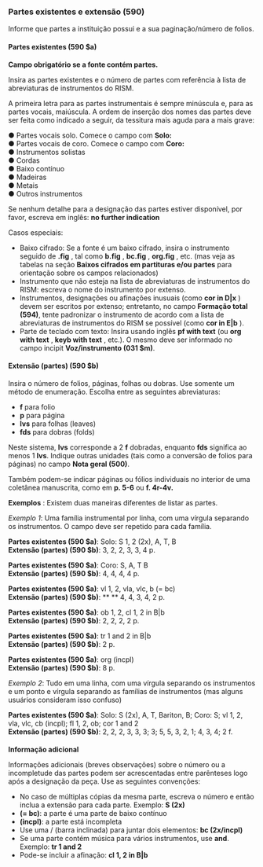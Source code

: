 ### **Partes existentes e extensão (590)**  

Informe que partes a instituição possui e a sua paginação/número de folios.

 

#### **Partes existentes (590 $a)**

**Campo obrigatório se a fonte contém partes.**

Insira as partes existentes e o número de partes com referência à lista de abreviaturas de instrumentos do RISM.

 

A primeira letra para as partes instrumentais é sempre minúscula e, para as partes vocais, maiúscula. A ordem de inserção dos nomes das partes deve ser feita como indicado a seguir, da tessitura mais aguda para a mais grave:

●      Partes vocais solo. Comece o campo com **Solo:**  
●     Partes vocais de coro. Comece o campo com **Coro:**  
●      Instrumentos solistas   
●      Cordas  
●      Baixo contínuo   
●      Madeiras  
●      Metais  
●      Outros instrumentos

 

Se nenhum detalhe para a designação das partes estiver disponível, por favor, escreva em inglês: **no further indication**

 

Casos especiais:

- Baixo cifrado: Se a fonte é um baixo cifrado, insira o instrumento seguido de **.fig** , tal como **b.fig** , **bc.fig** , **org.fig** , etc. (mas veja as tabelas na seção **Baixos cifrados em partituras e/ou partes** para orientação sobre os campos relacionados)  
- Instrumento que não esteja na lista de abreviaturas de instrumentos do RISM: escreva o nome do instrumento por extenso.  
- Instrumentos, designações ou afinações inusuais (como **cor in D|x** ) devem ser escritos por extenso; entretanto, no campo **Formação total (594)**, tente padronizar o instrumento de acordo com a lista de abreviaturas de instrumentos do RISM se possível (como **cor in E|b** ).  
- Parte de teclado com texto: Insira usando inglês **pf with text** (ou **org with text** , **keyb with text** , etc.). O mesmo deve ser informado no campo incipit **Voz/instrumento (031 $m)**.  

 

#### Extensão (partes) (590 $b)

Insira o número de folios, páginas, folhas ou dobras. Use somente um método de enumeração. Escolha entre as seguintes abreviaturas:

- **f** para folio
- **p** para página
- **lvs** para folhas (leaves)
- **fds** para dobras (folds)

Neste sistema, **lvs** corresponde a 2 **f** dobradas, enquanto **fds** significa ao menos 1 **lvs**. Indique outras unidades (tais como a conversão de folios para páginas) no campo **Nota geral (500)**.

Também podem-se indicar páginas ou fólios individuais no interior de uma coletânea manuscrita, como em **p. 5-6** ou **f. 4r-4v.**

 

**Exemplos** : Existem duas maneiras diferentes de listar as partes.

*Exemplo 1*: Uma família instrumental por linha, com uma vírgula separando os instrumentos. O campo deve ser repetido para cada família.

**Partes existentes (590 $a)**: Solo: S 1, 2 (2x), A, T, B  
**Extensão (partes) (590 $b)**: 3, 2, 2, 3, 3, 4 p.

**Partes existentes  (590 $a)**: Coro: S, A, T B  
**Extensão (partes) (590 $b)**: 4, 4, 4, 4 p.

**Partes existentes (590 $a)**: vl 1, 2, vla, vlc, b (= bc)  
**Extensão (partes) (590 $b)**: ** ** 4, 4, 3, 4, 2 p.

**Partes existentes (590 $a)**: ob 1, 2, cl 1, 2 in B|b  
**Extensão (partes) (590 $b)**: 2, 2, 2, 2 p.

**Partes existentes (590 $a)**: tr 1 and 2 in B|b   
**Extensão (partes) (590 $b)**: 2 p.

**Partes existentes (590 $a)**: org (incpl)  
**Extensão (partes) (590 $b)**: 8 p.

 

*Exemplo 2*: Tudo em uma linha, com uma vírgula separando os instrumentos e um ponto e vírgula separando as famílias de instrumentos (mas alguns usuários consideram isso confuso)

**Partes existentes  (590 $a)**: Solo: S (2x), A, T, Bariton, B; Coro: S; vl 1, 2, vla, vlc, cb (incpl); fl 1, 2, ob; cor 1 and 2  
**Extensão (partes) (590 $b)**: 2, 2, 2, 3, 3, 3; 3; 5, 5, 3, 2, 1; 4, 3, 4; 2 f.

####  

**Informação adicional**

Informações adicionais (breves observações) sobre o número ou a incompletude das partes podem ser acrescentadas entre parênteses logo após a designação da peça. Use as seguintes convenções:

- No caso de múltiplas cópias da mesma parte, escreva o número e então inclua a extensão para cada parte. Exemplo: **S (2x)**
- **(= bc)**: a parte é uma parte de baixo contínuo
- **(incpl)**: a parte está incompleta
- Use uma / (barra inclinada) para juntar dois elementos: **bc (2x/incpl)**
- Se uma parte contém música para vários instrumentos, use **and**. Exemplo: **tr 1 and 2**
- Pode-se incluir a afinação: **cl 1, 2 in B|b**